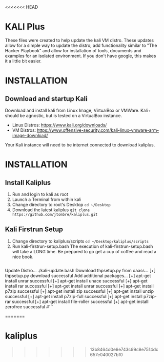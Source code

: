 <<<<<<< HEAD
# KALI Plus
These files were created to help update the kali VM distro. These updates allow for a simple way to update the distro, add functionality similar to "The Hacker Playbook" and allow for installation of tools, documents and examples for an isolated environment. If you don't have google, this makes it a little bit easier. 

# INSTALLATION
## Download and startup Kali
Download and install kali from Linux Image, VirtualBox or VMWare. Kali+ should be agnostic, but is tested on a VirtualBox instance. 
- Linux Distros: https://www.kali.org/downloads/
- VM Distros: https://www.offensive-security.com/kali-linux-vmware-arm-image-download/

Your Kali instance will need to be internet connected to download kaliplus. 

# INSTALLATION
## Install Kaliplus
1. Run and login to kali as root
2. Launch a Terminal from within kali
3. Change directory to root's Desktop
   ```cd ~/Desktop```
4. Download the latest kaliplus
   ```git clone https://github.com/jtombre/kaliplus.git```

## Kali Firstrun Setup 
1. Change directory to kaliplus/scripts
   ```cd ~/Desktop/kaliplus/scripts```
2. Run kali-firstrun-setup.bash
   The execution of kali-firstrun-setup.bash will take a LONG time. Be prepared to go get a cup of coffee and read a nice book. 
   ```./kali/scripts/kali-firstrun-setup.bash 
Update Distro...
./kali-update.bash
Download thpsetup.py from oaass...
[+] thpsetup.py download successful
Add additional packages...
[+] apt-get install unrar successful
[+] apt-get install unace successful
[+] apt-get install rar successful
[+] apt-get install unrar successful
[+] apt-get install p7zip successful
[+] apt-get install zip successful
[+] apt-get install unzip successful
[+] apt-get install p7zip-full successful
[+] apt-get install p7zip-rar successful
[+] apt-get install file-roller successful
[+] apt-get install zerofree successful
#```


=======
# kaliplus
>>>>>>> 13b8464d0e9e743c99c9e7514dc657e040027bf0
